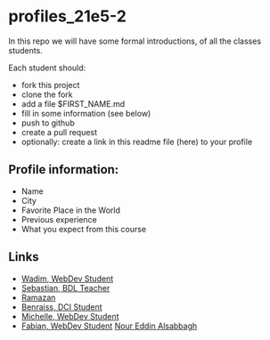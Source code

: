 # profiles_21e5-2

In this repo we will have some formal introductions,
of all the classes students.

Each student should:
  - fork this project
  - clone the fork
  - add a file $FIRST_NAME.md
  - fill in some information (see below)
  - push to github
  - create a pull request
  - optionally: create a link in this readme file (here) to your profile

## Profile information:

 - Name
 - City
 - Favorite Place in the World
 - Previous experience
 - What you expect from this course

## Links

 - [Wadim, WebDev Student](./Wadim.md)
 - [Sebastian, BDL Teacher](./Sebastian.md)
 - [Ramazan](./ramazan.md)
 - [Benraiss, DCI Student](./benraiss.md)
 - [Michelle, WebDev Student](./michelle.md)
 - [Fabian, WebDev Student](./Fabian.md)
 [Nour Eddin Alsabbagh](https://github.com/noureddinalsabbagh/profiles_21e5-2/blob/main/nour.md)


